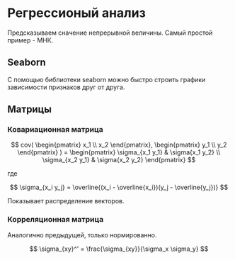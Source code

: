 # Регрессионый анализ

Предсказываем сначение непрерывной величины.
Самый простой пример - МНК.

## Seaborn

С помощью библиотеки seaborn можно быстро строить графики зависимости признаков друг от друга.

## Матрицы

### Ковариационная матрица

$$
cov(
\begin{pmatrix}
x_1 \\
x_2
\end{pmatrix},
\begin{pmatrix}
y_1 \\
y_2
\end{pmatrix}
) =
\begin{pmatrix}
\sigma_{x_1 y_1} & \sigma{x_1 y_2} \\
\sigma_{x_2 y_1} & \sigma{x_2 y_2}
\end{pmatrix}
$$

где

$$
\sigma_{x_i y_j} = \overline{(x_i - \overline{x_i})(y_j - \overline{y_j})}
$$

Показывает распределение векторов.

### Корреляционная матрица

Аналогично предыдущей, только нормированно.

$$
\sigma_{xy}^' = \frac{\sigma_{xy}}{\sigma_x \sigma_y}
$$